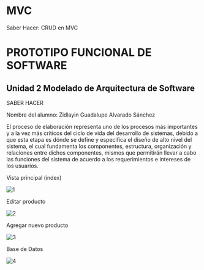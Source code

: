 # MVC
Saber Hacer: CRUD en MVC
# PROTOTIPO FUNCIONAL DE SOFTWARE

## Unidad 2 Modelado de Arquitectura de Software

SABER HACER

Nombre del alumno: Zidlayin Guadalupe Alvarado Sánchez

El proceso de elaboración representa uno de los procesos más importantes y a la vez más críticos del ciclo de vida del desarrollo de sistemas, debido a que esta etapa es 
dónde se define y especifica el diseño de alto nivel del sistema, el cual fundamenta los componentes, estructura, organización y relaciones entre dichos componentes, mismos 
que permitirán llevar a cabo las funciones del sistema de acuerdo a los requerimientos e intereses de los usuarios.

Vista principal (index)

![1](https://user-images.githubusercontent.com/126124227/224209002-b7cf080c-e0e7-4535-8ef3-fcb515a8728c.png)

Editar producto

![2](https://user-images.githubusercontent.com/126124227/224209262-7cdfa754-ecef-4618-a08c-f3e3940ed335.png)

Agregar nuevo producto

![3](https://user-images.githubusercontent.com/126124227/224209385-5c6f0be6-d24d-465b-a423-0be9e29dab02.png)

Base de Datos

![4](https://user-images.githubusercontent.com/126124227/224209457-68409e36-6f91-4a73-bc5c-597ab07fc0a3.png)
